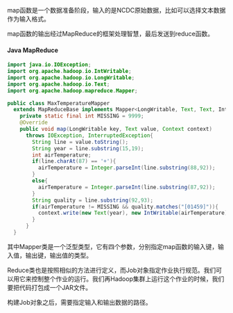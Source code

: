 map函数是一个数据准备阶段，输入的是NCDC原始数据，比如可以选择文本数据作为输入格式。

map函数的输出经过MapReduce的框架处理智慧，最后发送到reduce函数。

#### Java MapReduce

```java
import java.io.IOException;
import org.apache.hadoop.io.IntWritable;
import org.apache.hadoop.io.LongWritable;
import org.apache.hadoop.io.Text;
import org.apache.hadoop.mapreduce.Mapper;

public class MaxTemperatureMapper
  extends MapReduceBase implements Mapper<LongWritable, Text, Text, IntWtitable>{
    private static final int MISSING = 9999;
    @Override
    public void map(LongWritable key, Text value, Context context)
      throws IOException, InterruptedException{
        String line = value.toString();
        String year = line.substring(15,19);
        int airTemperature;
        if(line.charAt(87) == '+'){
          airTemperature = Integer.parseInt(line.substring(88,92));
        }
        else{
          airTemperature = Integer.parseInt(line.substring(87,92));
        }
        String quality = line.substring(92,93);
        if(airTemperature != MISSING && quality.matches("[01459]")){
          context.write(new Text(year), new IntWritable(airTemperature));
        }
      }
  }
```



其中Mapper类是一个泛型类型，它有四个参数，分别指定map函数的输入键，输入值，输出键，输出值的类型。

Reduce类也是按照相似的方法进行定义，而Job对象指定作业执行规范。我们可以用它来控制整个作业的运行。我们再Hadoop集群上运行这个作业的时候，我们要把代码打包成一个JAR文件。

构建Job对象之后，需要指定输入和输出数据的路径。